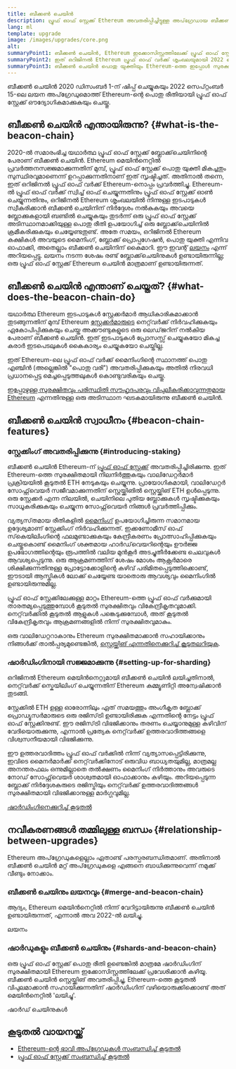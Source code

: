 ```yaml
---
title: ബീക്കൺ ചെയിൻ
description: പ്രൂഫ് ഓഫ് സ്റ്റേക്ക് Ethereum അവതരിപ്പിച്ചിട്ടുള്ള അപ്‌ഗ്രേഡായ ബീക്കൺ ചെയിൻ സംബന്ധിച്ച് കൂടുതലറിയുക.
lang: ml
template: upgrade
image: /images/upgrades/core.png
alt: 
summaryPoint1: ബീക്കൺ ചെയിൻ, Ethereum ഇക്കോസിസ്റ്റത്തിലേക്ക് പ്രൂഫ് ഓഫ് സ്റ്റേക്ക് അവതരിപ്പിച്ചു.
summaryPoint2: ഇത് ഒറിജിനൽ Ethereum പ്രൂഫ് ഓഫ് വർക്ക് ശൃംഖലയുമായി 2022 സെപ്റ്റംബറിൽ ലയിപ്പിച്ചു.
summaryPoint3: ബീക്കൺ ചെയിൻ പൊതു യുക്തിയും Ethereum-ത്തെ ഇപ്പോൾ സുരക്ഷിതമാക്കുന്ന ബ്ലോക്ക് ഗോസിപ്പ് പ്രോട്ടോക്കോളും അവതരിപ്പിച്ചു.
---
```


<UpgradeStatus isShipped dateKey="page-upgrades:page-upgrades-beacon-date">
  ബീക്കൺ ചെയിൻ 2020 ഡിസംബർ 1-ന് ഷിപ്പ് ചെയ്യുകയും 2022 സെപ്‌റ്റംബർ 15-ലെ ലയന അപ്‌ഗ്രേഡുമൊത്ത് Ethereum-ന്റെ പൊതു രീതിയായി പ്രൂഫ് ഓഫ് സ്റ്റേക്ക് ഔദ്യോഗികമാക്കുകയും ചെയ്തു.
</UpgradeStatus>

## ബീക്കൺ ചെയിൻ എന്തായിരുന്നു? {#what-is-the-beacon-chain}

2020-ൽ സമാരംഭിച്ച യഥാർത്ഥ പ്രൂഫ് ഓഫ് സ്റ്റേക്ക് ബ്ലോക്ക്‌ചെയിനിന്റെ പേരാണ് ബീക്കൺ ചെയിൻ. Ethereum മെയിൻനെറ്റിൽ പ്രവർത്തനസജ്ജമാക്കുന്നതിന് മുമ്പ്, പ്രൂഫ് ഓഫ് സ്റ്റേക്ക് പൊതു യുക്തി മികച്ചതും സുസ്ഥിരവുമാണെന്ന് ഉറപ്പാക്കുന്നതിനാണ് ഇത് സൃഷ്ടിച്ചത്. അതിനാൽ തന്നെ, ഇത് ഒറിജിനൽ പ്രൂഫ് ഓഫ് വർക്ക് Ethereum-നൊപ്പം പ്രവർത്തിച്ചു. Ethereum-ൽ പ്രൂഫ് ഓഫ് വർക്ക് സ്വിച്ച് ഓഫ് ചെയ്യുന്നതിനും പ്രൂഫ് ഓഫ് സ്റ്റേക്ക് ഓൺ ചെയ്യുന്നതിനും, ഒറിജിനൽ Ethereum ശൃംഖലയിൽ നിന്നുള്ള ഇടപാടുകൾ സ്വീകരിക്കാൻ ബീക്കൺ ചെയിനിന് നിർദ്ദേശം നൽകുകയും അവയെ ബ്ലോക്കുകളായി ബണ്ടിൽ ചെയ്യുകയും തുടർന്ന് ഒരു പ്രൂഫ് ഓഫ് സ്റ്റേക്ക് അടിസ്ഥാനമാക്കിയുള്ള പൊതു രീതി ഉപയോഗിച്ച് ഒരു ബ്ലോക്ക്‌ചെയിനിൽ ക്രമീകരിക്കുകയും ചെയ്യേണ്ടതുണ്ട്. അതേ സമയം, ഒറിജിനൽ Ethereum കക്ഷികൾ അവയുടെ മൈനിംഗ്, ബ്ലോക്ക് പ്രൊപ്പഗേഷൻ, പൊതു യുക്തി എന്നിവ ഓഫാക്കി, അതെല്ലാം ബീക്കൺ ചെയിനിന് കൈമാറി. ഈ ഇവന്റ് [ലയനം](/roadmap/merge/) എന്ന് അറിയപ്പെട്ടു. ലയനം നടന്ന ശേഷം രണ്ട് ബ്ലോക്ക്‌ചെയിനുകൾ ഉണ്ടായിരുന്നില്ല; ഒരു പ്രൂഫ് ഓഫ് സ്റ്റേക്ക് Ethereum ചെയിൻ മാത്രമാണ് ഉണ്ടായിരുന്നത്.

## ബീക്കൺ ചെയിൻ എന്താണ് ചെയ്തത്? {#what-does-the-beacon-chain-do}

യഥാർത്ഥ Ethereum ഇടപാടുകൾ സ്റ്റേക്കർമാർ ആധികാരികമാക്കാൻ തുടങ്ങുന്നതിന് മുമ്പ് Ethereum [സ്റ്റേക്കർമാരുടെ](/staking/) നെറ്റ്‌വർക്ക് നിർവഹിക്കുകയും ഏകോപിപ്പിക്കുകയും ചെയ്ത അക്കൗണ്ടുകളുടെ ഒരു ലെഡ്‌ജറിന് നൽകിയ പേരാണ് ബീക്കൺ ചെയിൻ. ഇത് ഇടപാടുകൾ പ്രോസസ്സ് ചെയ്യുകയോ മികച്ച കരാർ ഇടപെടലുകൾ കൈകാര്യം ചെയ്യുകയോ ചെയ്തില്ല.

ഇത് Ethereum-ലെ പ്രൂഫ് ഓഫ് വർക്ക് മൈനിംഗിന്റെ സ്ഥാനത്ത് പൊതു എഞ്ചിൻ (അല്ലെങ്കിൽ "പൊതു വരി") അവതരിപ്പിക്കുകയും അതിൽ നിരവധി പ്രധാനപ്പെട്ട മെച്ചപ്പെടുത്തലുകൾ കൊണ്ടുവരികയും ചെയ്തു.

[ഇപ്പോഴുള്ള സുരക്ഷിതവും പരിസ്ഥിതി സൗഹൃദപരവും വിപുലീകരിക്കാവുന്നതുമായ Ethereum](/roadmap/vision/) എന്നതിനുള്ള ഒരു അടിസ്ഥാന ഘടകമായിരുന്നു ബീക്കൺ ചെയിൻ.

## ബീക്കൺ ചെയിൻ സ്വാധീനം {#beacon-chain-features}

### സ്റ്റേക്കിംഗ് അവതരിപ്പിക്കുന്നു {#introducing-staking}

ബീക്കൺ ചെയിൻ Ethereum-ന് [പ്രൂഫ് ഓഫ് സ്റ്റേക്ക്](/developers/docs/consensus-mechanisms/pos/) അവതരിപ്പിച്ചിരിക്കുന്നു. ഇത് Ethereum-ത്തെ സുരക്ഷിതമായി നിലനിർത്തുകയും വാലിഡേറ്റർമാർ പ്രക്രിയയിൽ കൂടുതൽ ETH നേടുകയും ചെയ്യുന്നു. പ്രായോഗികമായി, വാലിഡേറ്റർ സോഫ്റ്റ്‌വെയർ സജീവമാക്കുന്നതിന് സ്റ്റെയ്ക്കിങിൽ സ്റ്റെയ്ക്കിങ് ETH ഉൾപ്പെടുന്നു. ഒരു സ്റ്റേക്കർ എന്ന നിലയിൽ, ചെയിനിലെ പുതിയ ബ്ലോക്കുകൾ സൃഷ്ടിക്കുകയും സാധൂകരിക്കുകയും ചെയ്യുന്ന സോഫ്റ്റ്‌വെയർ നിങ്ങൾ പ്രവർത്തിപ്പിക്കും.

വ്യത്യസ്‌തമായ രീതികളിൽ [മൈനിംഗ്](/developers/docs/consensus-mechanisms/pow/mining/) ഉപയോഗിച്ചിരുന്ന സമാനമായ ഉദ്ദേശ്യമാണ് സ്റ്റേക്കിംഗ് നിർവഹിക്കുന്നത്. ഇക്കണോമീസ് ഓഫ് സ്‌കെയിലിംഗിന്റെ ഫലമുണ്ടാക്കുകയും കേന്ദ്രീകരണം പ്രോത്സാഹിപ്പിക്കുകയും ചെയ്തുകൊണ്ട് മൈനിംഗ് ശക്തമായ ഹാർഡ്‌വെയറിന്റെയും ഊർജ്ജ ഉപഭോഗത്തിന്റെയും രൂപത്തിൽ വലിയ മുൻകൂർ അടച്ചുതീർക്കേണ്ട ചെലവുകൾ ആവശ്യപ്പെടുന്നു. ഒരു ആക്രമണത്തിന് ശേഷം മോശം ആക്റ്റർമാരെ ശിക്ഷിക്കുന്നതിനുള്ള പ്രോട്ടോക്കോളിന്റെ കഴിവ് പരിമിതപ്പെടുത്തിക്കൊണ്ട്, ഈടായി ആസ്തികൾ ലോക്ക് ചെയ്യേണ്ട യാതൊരു ആവശ്യവും മൈനിംഗിൽ ഉണ്ടായിരുന്നുമില്ല.

പ്രൂഫ് ഓഫ് സ്റ്റേക്കിലേക്കുള്ള മാറ്റം Ethereum-ത്തെ പ്രൂഫ് ഓഫ് വർക്കുമായി താരതമ്യപ്പെടുത്തുമ്പോൾ കൂടുതൽ സുരക്ഷിതവും വികേന്ദ്രീകൃതവുമാക്കി. നെറ്റ്‌വർക്കിൽ കൂടുതൽ ആളുകൾ പങ്കെടുക്കുമ്പോൾ, അത് കൂടുതൽ വികേന്ദ്രീകൃതവും ആക്രമണങ്ങളിൽ നിന്ന് സുരക്ഷിതവുമാകും.

<InfoBanner emoji=":money_bag:">
  ഒരു വാലിഡേറ്ററാകാനും Ethereum സുരക്ഷിതമാക്കാൻ സഹായിക്കാനും നിങ്ങൾക്ക് താൽപ്പര്യമുണ്ടെങ്കിൽ, <a href="/staking/">സ്റ്റെയ്ക്കിങ് എന്നതിനെക്കുറിച്ച് കൂടുതലറിയുക</a>.
</InfoBanner>

### ഷാർഡിംഗിനായി സജ്ജമാക്കുന്നു {#setting-up-for-sharding}

ഒറിജിനൽ Ethereum മെയിൻനെറ്റുമായി ബീക്കൺ ചെയിൻ ലയിച്ചതിനാൽ, നെറ്റ്‌വർക്ക് സ്കെയിലിംഗ് ചെയ്യുന്നതിന് Ethereum കമ്മ്യൂണിറ്റി അന്വേഷിക്കാൻ തുടങ്ങി.

സ്റ്റേക്കിൽ ETH ഉള്ള ഓരോന്നിലും ഏത് സമയത്തും അംഗീകൃത ബ്ലോക്ക് പ്രൊഡ്യൂസർമാരുടെ ഒരു രജിസ്‌ട്രി ഉണ്ടായിരിക്കുക എന്നതിന്റെ നേട്ടം പ്രൂഫ് ഓഫ് സ്റ്റേക്കിനുണ്ട്. ഈ രജിസ്‌ട്രി വിഭജിക്കാനും തരണം ചെയ്യാനുമുള്ള കഴിവിന് വേദിയൊരുക്കുന്നു, എന്നാൽ പ്രത്യേക നെറ്റ്‌വർക്ക് ഉത്തരവാദിത്തങ്ങളെ വിശ്വസനീയമായി വിഭജിക്കുന്നു.

ഈ ഉത്തരവാദിത്തം പ്രൂഫ് ഓഫ് വർക്കിൽ നിന്ന് വ്യത്യാസപ്പെട്ടിരിക്കുന്നു, ഇവിടെ മൈനർമാർക്ക് നെറ്റ്‌വർക്കിനോട് ഒരുവിധ ബാധ്യതയുമില്ല, മാത്രമല്ല അനന്തരഫലം ഒന്നുമില്ലാതെ തൽക്ഷണം മൈനിംഗ് നിർത്താനും അവരുടെ നോഡ് സോഫ്റ്റ്‌വെയർ ശാശ്വതമായി ഓഫാക്കാനും കഴിയും. അറിയപ്പെടുന്ന ബ്ലോക്ക് നിർദ്ദേശകരുടെ രജിസ്ട്രിയും നെറ്റ്‌വർക്ക് ഉത്തരവാദിത്തങ്ങൾ സുരക്ഷിതമായി വിഭജിക്കാനുള്ള മാർഗ്ഗവുമില്ല.

[ഷാർഡിംഗിനെക്കുറിച്ച് കൂടുതൽ](/roadmap/danksharding/)

## നവീകരണങ്ങൾ തമ്മിലുള്ള ബന്ധം {#relationship-between-upgrades}

Ethereum അപ്‌ഗ്രേഡുകളെല്ലാം ഏതാണ്ട് പരസ്പരബന്ധിതമാണ്. അതിനാൽ ബീക്കൺ ചെയിൻ മറ്റ് അപ്‌ഗ്രേഡുകളെ എങ്ങനെ ബാധിക്കുന്നുവെന്ന് നമുക്ക് വീണ്ടും നോക്കാം.

### ബീക്കൺ ചെയിനും ലയനവും {#merge-and-beacon-chain}

ആദ്യം, Ethereum മെയിൻനെറ്റിൽ നിന്ന് വേറിട്ടായിരുന്നു ബീക്കൺ ചെയിൻ ഉണ്ടായിരുന്നത്, എന്നാൽ അവ 2022-ൽ ലയിച്ചു.

<ButtonLink href="/roadmap/merge/">
  ലയനം
</ButtonLink>

### ഷാർഡുകളും ബീക്കൺ ചെയിനും {#shards-and-beacon-chain}

ഒരു പ്രൂഫ് ഓഫ് സ്റ്റേക്ക് പൊതു രീതി ഉണ്ടെങ്കില്‍ മാത്രമേ ഷാർഡിംഗിന് സുരക്ഷിതമായി Ethereum ഇക്കോസിസ്റ്റത്തിലേക്ക് പ്രവേശിക്കാൻ കഴിയൂ. ബീക്കൺ ചെയിൻ സ്റ്റെയ്ക്കിങ് അവതരിപ്പിച്ചു, Ethereum-ത്തെ കൂടുതൽ വിപുലമാക്കാൻ സഹായിക്കുന്നതിന് ഷാർഡിംഗിന് വഴിയൊരുക്കിക്കൊണ്ട് അത് മെയിൻനെറ്റിൽ 'ലയിച്ചു'.

<ButtonLink href="/roadmap/danksharding/">
  ഷാർഡ് ചെയിനുകള്‍
</ButtonLink>

## കൂടുതൽ വായനയ്ക്ക്

- [Ethereum-ന്റെ ഭാവി അപ്‌ഗ്രേഡുകൾ സംബന്ധിച്ച് കൂടുതൽ](/roadmap/vision)
- [പ്രൂഫ് ഓഫ് സ്റ്റേക്ക് സംബന്ധിച്ച് കൂടുതൽ](/developers/docs/consensus-mechanisms/pos)
